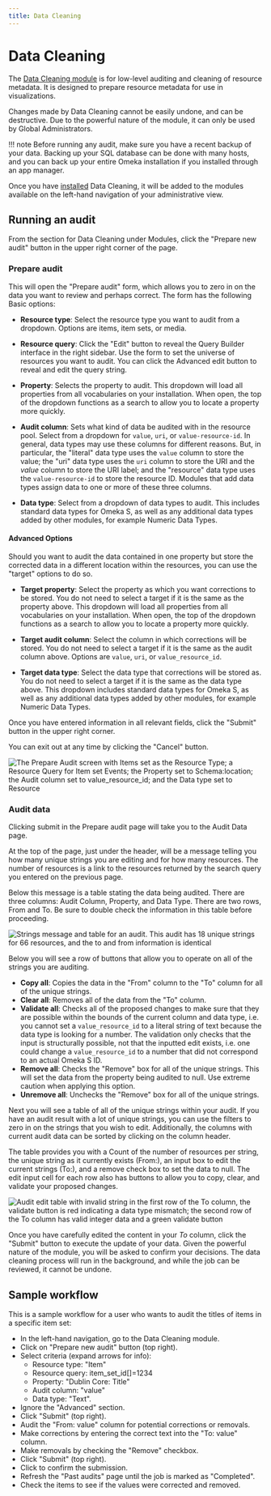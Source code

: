 ```yaml
---
title: Data Cleaning
---
```

# Data Cleaning

The [Data Cleaning module](https://omeka.org/s/modules/DataCleaning) is for low-level auditing and cleaning of resource metadata. It is designed to prepare resource metadata for use in visualizations.

Changes made by Data Cleaning cannot be easily undone, and can be destructive. Due to the powerful nature of the module, it can only be used by Global Administrators. 

!!! note
	Before running any audit, make sure you have a recent backup of your data. Backing up your SQL database can be done with many hosts, and you can back up your entire Omeka installation if you installed through an app manager.

Once you have [installed](index.md#installing-modules) Data Cleaning, it will be added to the modules available on the left-hand navigation of your administrative view.

## Running an audit
From the section for Data Cleaning under Modules, click the "Prepare new audit" button in the upper right corner of the page. 

### Prepare audit
This will open the "Prepare audit" form, which allows you to zero in on the data you want to review and perhaps correct. The form has the following Basic options: 

- **Resource type**: Select the resource type you want to audit from a dropdown. Options are items, item sets, or media.

- **Resource query**: Click the "Edit" button to reveal the Query Builder interface in the right sidebar. Use the form to set the universe of resources you want to audit. You can click the Advanced edit button to reveal and edit the query string.

- **Property**: Selects the property to audit. This dropdown will load all properties from all vocabularies on your installation. When open, the top of the dropdown functions as a search to allow you to locate a property more quickly. 

- **Audit column**: Sets what kind of data be audited with in the resource pool. Select from a dropdown for `value`, `uri`, or `value-resource-id`. In general, data types may use these columns for different reasons. But, in particular, the "literal" data type uses the `value` column to store the value; the "uri" data type uses the `uri` column to store the URI and the _value_ column to store the URI label; and the "resource" data type uses the `value-resource-id` to store the resource ID. Modules that add data types assign data to one or more of these three columns. 

- **Data type**: Select from a dropdown of data types to audit. This includes standard data types for Omeka S, as well as any additional data types added by other modules, for example Numeric Data Types. 

#### Advanced Options

Should you want to audit the data contained in one property but store the corrected data in a different location within the resources, you can use the "target" options to do so.
 
- **Target property**: Select the property as which you want corrections to be stored. You do not need to select a target if it is the same as the property above. This dropdown will load all properties from all vocabularies on your installation. When open, the top of the dropdown functions as a search to allow you to locate a property more quickly. 

- **Target audit column**: Select the column in which corrections will be stored. You do not need to select a target if it is the same as the audit column above. Options are `value`, `uri`, or `value_resource_id`. 

- **Target data type**: Select the data type that corrections will be stored as. You do not need to select a target if it is the same as the data type above. This dropdown includes standard data types for Omeka S, as well as any additional data types added by other modules, for example Numeric Data Types. 

Once you have entered information in all relevant fields, click the "Submit" button in the upper right corner. 

You can exit out at any time by clicking the "Cancel" button. 

![The Prepare Audit screen with Items set as the Resource Type; a Resource Query for Item set Events; the Property set to Schema:location; the Audit column set to value_resource_id;  and the Data type set to Resource](../modules/modulesfiles/datacleaning_prepareAudit.png)

### Audit data
Clicking submit in the Prepare audit page will take you to the Audit Data page. 

At the top of the page, just under the header, will be a message telling you how many unique strings you are editing and for how many resources. The number of resources is a link to the resources returned by the search query you entered on the previous page. 

Below this message is a table stating the data being audited. There are three columns: Audit Column, Property, and Data Type.  There are two rows, From and To. Be sure to double check the information in this table before proceeding. 

![Strings message and table for an audit. This audit has 18 unique strings for 66 resources, and the to and from information is identical](../modules/modulesfiles/datacleaning_auditTable1.png) 

Below you will see a row of buttons that allow you to operate on all of the strings you are auditing.

- **Copy all**: Copies the data in the "From" column to the "To" column for all of the unique strings.
- **Clear all**: Removes all of the data from the "To" column.
- **Validate all**: Checks all of the proposed changes to make sure that they are possible within the bounds of the current column and data type, i.e. you cannot set a `value_resource_id` to a literal string of text because the data type is looking for a number. The validation only checks that the input is structurally possible, not that the inputted edit exists, i.e. one could change a `value_resource_id` to a number that did not correspond to an actual Omeka S ID.
- **Remove all**: Checks the "Remove" box for all of the unique strings. This will set the data from the property being audited to null. Use extreme caution when applying this option.
- **Unremove all**: Unchecks the "Remove" box for all of the unique strings.

Next you will see a table of all of the unique strings within your audit. If you have an audit result with a lot of unique strings, you can use the filters to zero in on the strings that you wish to edit. Additionally, the columns with current audit data can be sorted by clicking on the column header.

The table provides you with a Count of the number of resources per string, the unique string as it currently exists (From:), an input box to edit the current strings (To:), and a remove check box to set the data to null. The edit input cell for each row also has buttons to allow you to copy, clear, and validate your proposed changes.

![Audit edit table with invalid string in the first row of the To column, the validate button is red indicating a data type mismatch; the second row of the To column has valid integer data and a green validate button](../modules/modulesfiles/datacleaning_auditTableValidation.png)

Once you have carefully edited the content in your _To_ column, click the "Submit" button to execute the update of your data. Given the powerful nature of the module, you will be asked to confirm your decisions. The data cleaning process will run in the background, and while the job can be reviewed, it cannot be undone.

## Sample workflow
This is a sample workflow for a user who wants to audit the titles of items in a specific item set:

- In the left-hand navigation, go to the Data Cleaning module.
- Click on "Prepare new audit" button (top right).
- Select criteria (expand arrows for info):
	- Resource type: "Item"
	- Resource query: item_set_id[]=1234
	- Property: "Dublin Core: Title"
	- Audit column: "value"
	- Data type: "Text".
- Ignore the "Advanced" section.
- Click "Submit" (top right).
- Audit the "From: value" column for potential corrections or removals.
- Make corrections by entering the correct text into the "To: value" column.
- Make removals by checking the "Remove" checkbox.
- Click "Submit" (top right).
- Click to confirm the submission.
- Refresh the "Past audits" page until the job is marked as "Completed".
- Check the items to see if the values were corrected and removed.